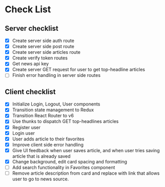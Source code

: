 # Check List

## Server checklist

- [x] Create server side auth route
- [x] Create server side post route
- [x] Create server side articles route
- [x] Create verify token routes
- [x] Get news api key
- [x] Create server GET request for user to get top-headline articles
- [ ] Finish error handling in server side routes

## Client checklist

- [x] Initialize Login, Logout, User components
- [x] Transition state management to Redux
- [x] Transition React Router to v6
- [x] Use thunks to dispatch GET top-headlines articles
- [x] Register user
- [x] Login user
- [x] User adds article to their favorites
- [x] Improve client side error handling
- [x] Give UI feedback when user saves article, and when user tries saving article that is already saved
- [x] Change background, edit card spacing and formatting
- [ ] Add search functionality in Favorites component
- [ ] Remove article description from card and replace with link that allows user to go to news source.

